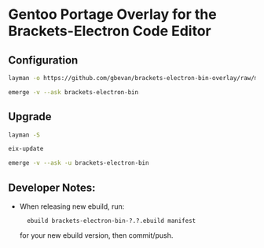 Gentoo Portage Overlay for the Brackets-Electron Code Editor
============================================================

Configuration
-------------

```bash
layman -o https://github.com/gbevan/brackets-electron-bin-overlay/raw/master/repository.xml -f -a gbevan-brackets-electron

emerge -v --ask brackets-electron-bin
```

Upgrade
-------

```bash
layman -S

eix-update

emerge -v --ask -u brackets-electron-bin
```

Developer Notes:
----------------

* When releasing new ebuild, run:

        ebuild brackets-electron-bin-?.?.ebuild manifest

  for your new ebuild version, then commit/push.
